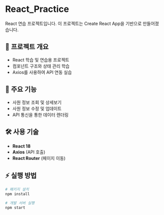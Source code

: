# React_Practice

React 연습 프로젝트입니다. 이 프로젝트는 Create React App을 기반으로 만들어졌습니다.

## 🚀 프로젝트 개요
- React 학습 및 연습용 프로젝트
- 컴포넌트 구조와 상태 관리 학습
- Axios를 사용하여 API 연동 실습

## 📂 주요 기능
- 사원 정보 조회 및 상세보기
- 사원 정보 수정 및 업데이트
- API 통신을 통한 데이터 렌더링

## 🛠️ 사용 기술
- **React 18**
- **Axios** (API 호출)
- **React Router** (페이지 이동)

## ⚡ 실행 방법
```bash
# 패키지 설치
npm install

# 개발 서버 실행
npm start
